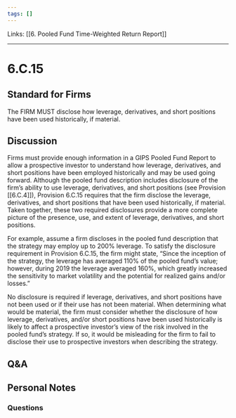 ```yaml
---
tags: []
---
```

Links: [[6. Pooled Fund Time-Weighted Return Report]]
___
# 6.C.15
## Standard for Firms
The FIRM MUST disclose how leverage, derivatives, and short positions have been used historically, if material.
## Discussion
Firms must provide enough information in a GIPS Pooled Fund Report to allow a prospective investor to understand how leverage, derivatives, and short positions have been employed historically and may be used going forward. Although the pooled fund description includes disclosure of the firm’s ability to use leverage, derivatives, and short positions (see Provision [[6.C.4]]), Provision 6.C.15 requires that the firm disclose the leverage, derivatives, and short positions that have been used historically, if material. Taken together, these two required disclosures provide a more complete picture of the presence, use, and extent of leverage, derivatives, and short positions.

For example, assume a firm discloses in the pooled fund description that the strategy may employ up to 200% leverage. To satisfy the disclosure requirement in Provision 6.C.15, the firm might state, “Since the inception of the strategy, the leverage has averaged 110% of the pooled fund’s value; however, during 2019 the leverage averaged 160%, which greatly increased the sensitivity to market volatility and the potential for realized gains and/or losses.”

No disclosure is required if leverage, derivatives, and short positions have not been used or if their use has not been material. When determining what would be material, the firm must consider whether the disclosure of how leverage, derivatives, and/or short positions have been used historically is likely to affect a prospective investor’s view of the risk involved in the pooled fund’s strategy. If so, it would be misleading for the firm to fail to disclose their use to prospective investors when describing the strategy.
## Q&A

## Personal Notes

### Questions